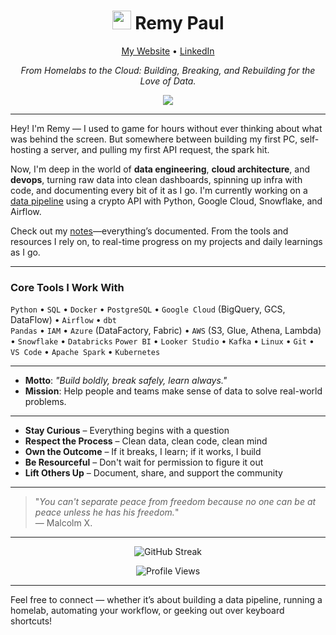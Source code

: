 <h1 align="center"><img src="https://media.giphy.com/media/kH1DBkPNyZPOk0BxrM/giphy.gif" width="30px"> Remy Paul</h1>
<p align="center">
  <a href="https://remyinthecloud.com">My Website</a> •
  <a href="https://www.linkedin.com/in/remypauljr/">LinkedIn</a>
</p>

<p align="center">
  <i>From Homelabs to the Cloud: Building, Breaking, and Rebuilding for the Love of Data.</i>
</p>

<p align="center">
  <img src="https://readme-typing-svg.demolab.com/?lines=Learning+Never+Stops...;Data+Engineer;Always+Tinkering+with+New+Ideas;Building+One+Project+at+a+Time" />
</p>

---

Hey! I'm Remy — I used to game for hours without ever thinking about what was behind the screen. But somewhere between building my first PC, self-hosting a server, and pulling my first API request, the spark hit.

Now, I'm deep in the world of **data engineering**, **cloud architecture**, and **devops**, turning raw data into clean dashboards, spinning up infra with code, and documenting every bit of it as I go. I'm currently working on a [data pipeline](https://github.com/remypauljr/coingeckoapi-gcs-snowflake-datapipeline) using a crypto API with Python, Google Cloud, Snowflake, and Airflow.

Check out my [notes](https://github.com/remypauljr/notes)—everything’s documented. From the tools and resources I rely on, to real-time progress on my projects and daily learnings as I go.

---

### Core Tools I Work With

`Python` • `SQL` • `Docker` • `PostgreSQL` • `Google Cloud` (BigQuery, GCS, DataFlow) • `Airflow` • `dbt`  
`Pandas` • `IAM` • `Azure` (DataFactory, Fabric) • `AWS` (S3, Glue, Athena, Lambda) • `Snowflake` • `Databricks`
`Power BI` • `Looker Studio` • `Kafka` • `Linux` • `Git` • `VS Code` • `Apache Spark` • `Kubernetes` 

---

- **Motto**: _"Build boldly, break safely, learn always."_
- **Mission**: Help people and teams make sense of data to solve real-world problems.
  
---

- **Stay Curious** – Everything begins with a question  
- **Respect the Process** – Clean data, clean code, clean mind  
- **Own the Outcome** – If it breaks, I learn; if it works, I build  
- **Be Resourceful** – Don't wait for permission to figure it out  
- **Lift Others Up** – Document, share, and support the community

---

> "_You can't separate peace from freedom because no one can be at peace unless he has his freedom._"  
> — Malcolm X.

---

<p align="center">
  <img src="https://github-readme-streak-stats.herokuapp.com/?user=remypauljr&theme=tokyonight" alt="GitHub Streak" />
</p>

<p align="center">
  <img src="https://komarev.com/ghpvc/?username=remypauljr&color=blueviolet" alt="Profile Views" />
</p>

---

Feel free to connect — whether it’s about building a data pipeline, running a homelab, automating your workflow, or geeking out over keyboard shortcuts!
